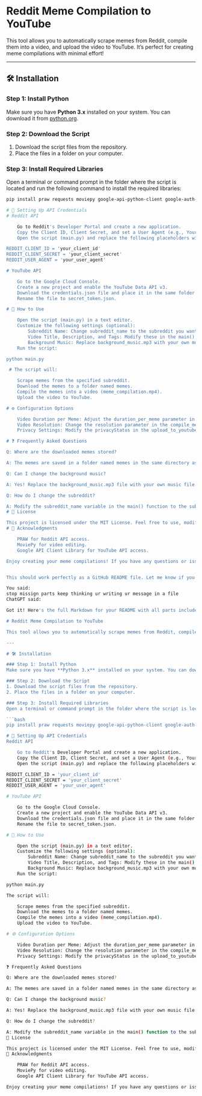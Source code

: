 # Reddit Meme Compilation to YouTube

This tool allows you to automatically scrape memes from Reddit, compile them into a video, and upload the video to YouTube. It’s perfect for creating meme compilations with minimal effort!

---

## 🛠️ Installation

### Step 1: Install Python
Make sure you have **Python 3.x** installed on your system. You can download it from [python.org](https://www.python.org/downloads/).

### Step 2: Download the Script
1. Download the script files from the repository.
2. Place the files in a folder on your computer.

### Step 3: Install Required Libraries
Open a terminal or command prompt in the folder where the script is located and run the following command to install the required libraries:

```bash
pip install praw requests moviepy google-api-python-client google-auth-oauthlib google-auth

# 🔑 Setting Up API Credentials
# Reddit API

    Go to Reddit's Developer Portal and create a new application.
    Copy the Client ID, Client Secret, and set a User Agent (e.g., YourAppName (by u/YourRedditUsername)).
    Open the script (main.py) and replace the following placeholders with your Reddit API credentials:

REDDIT_CLIENT_ID = 'your_client_id'
REDDIT_CLIENT_SECRET = 'your_client_secret'
REDDIT_USER_AGENT = 'your_user_agent'

# YouTube API

    Go to the Google Cloud Console.
    Create a new project and enable the YouTube Data API v3.
    Download the credentials.json file and place it in the same folder as the script.
    Rename the file to secret_token.json.

# 🚀 How to Use

    Open the script (main.py) in a text editor.
    Customize the following settings (optional):
        Subreddit Name: Change subreddit_name to the subreddit you want to scrape (default is memes).
        Video Title, Description, and Tags: Modify these in the main() function.
        Background Music: Replace background_music.mp3 with your own music file (optional).
    Run the script:

python main.py

 # The script will:

    Scrape memes from the specified subreddit.
    Download the memes to a folder named memes.
    Compile the memes into a video (meme_compilation.mp4).
    Upload the video to YouTube.

# ⚙️ Configuration Options

    Video Duration per Meme: Adjust the duration_per_meme parameter in the compile_memes function to control how long each meme stays on screen.
    Video Resolution: Change the resolution parameter in the compile_memes function to set the video resolution (default is 1920x1080).
    Privacy Settings: Modify the privacyStatus in the upload_to_youtube function to set the video privacy (public, private, or unlisted).

# ❓ Frequently Asked Questions

Q: Where are the downloaded memes stored?

A: The memes are saved in a folder named memes in the same directory as the script.

Q: Can I change the background music?

A: Yes! Replace the background_music.mp3 file with your own music file.

Q: How do I change the subreddit?

A: Modify the subreddit_name variable in the main() function to the subreddit you want to scrape.
# 📜 License

This project is licensed under the MIT License. Feel free to use, modify, and distribute it as you see fit.
# 🙏 Acknowledgments

    PRAW for Reddit API access.
    MoviePy for video editing.
    Google API Client Library for YouTube API access.

Enjoy creating your meme compilations! If you have any questions or issues, feel free to open an issue on the repository.


This should work perfectly as a GitHub README file. Let me know if you'd like any changes! 😊

You said:
stop missign parts keep thinking ur writing ur message in a file
ChatGPT said:

Got it! Here's the full Markdown for your README with all parts included as requested:

# Reddit Meme Compilation to YouTube

This tool allows you to automatically scrape memes from Reddit, compile them into a video, and upload the video to YouTube. It’s perfect for creating meme compilations with minimal effort!

---

# 🛠️ Installation

### Step 1: Install Python
Make sure you have **Python 3.x** installed on your system. You can download it from [python.org](https://www.python.org/downloads/).

### Step 2: Download the Script
1. Download the script files from the repository.
2. Place the files in a folder on your computer.

### Step 3: Install Required Libraries
Open a terminal or command prompt in the folder where the script is located and run the following command to install the required libraries:

```bash
pip install praw requests moviepy google-api-python-client google-auth-oauthlib google-auth

# 🔑 Setting Up API Credentials
Reddit API

    Go to Reddit's Developer Portal and create a new application.
    Copy the Client ID, Client Secret, and set a User Agent (e.g., YourAppName (by u/YourRedditUsername)).
    Open the script (main.py) and replace the following placeholders with your Reddit API credentials:

REDDIT_CLIENT_ID = 'your_client_id'
REDDIT_CLIENT_SECRET = 'your_client_secret'
REDDIT_USER_AGENT = 'your_user_agent'

# YouTube API

    Go to the Google Cloud Console.
    Create a new project and enable the YouTube Data API v3.
    Download the credentials.json file and place it in the same folder as the script.
    Rename the file to secret_token.json.

# 🚀 How to Use

    Open the script (main.py) in a text editor.
    Customize the following settings (optional):
        Subreddit Name: Change subreddit_name to the subreddit you want to scrape (default is memes).
        Video Title, Description, and Tags: Modify these in the main() function.
        Background Music: Replace background_music.mp3 with your own music file (optional).
    Run the script:

python main.py

The script will:

    Scrape memes from the specified subreddit.
    Download the memes to a folder named memes.
    Compile the memes into a video (meme_compilation.mp4).
    Upload the video to YouTube.

# ⚙️ Configuration Options

    Video Duration per Meme: Adjust the duration_per_meme parameter in the compile_memes function to control how long each meme stays on screen.
    Video Resolution: Change the resolution parameter in the compile_memes function to set the video resolution (default is 1920x1080).
    Privacy Settings: Modify the privacyStatus in the upload_to_youtube function to set the video privacy (public, private, or unlisted).

❓ Frequently Asked Questions

Q: Where are the downloaded memes stored?

A: The memes are saved in a folder named memes in the same directory as the script.

Q: Can I change the background music?

A: Yes! Replace the background_music.mp3 file with your own music file.

Q: How do I change the subreddit?

A: Modify the subreddit_name variable in the main() function to the subreddit you want to scrape.
📜 License

This project is licensed under the MIT License. Feel free to use, modify, and distribute it as you see fit.
🙏 Acknowledgments

    PRAW for Reddit API access.
    MoviePy for video editing.
    Google API Client Library for YouTube API access.

Enjoy creating your meme compilations! If you have any questions or issues, feel free to open an issue on the repository.
